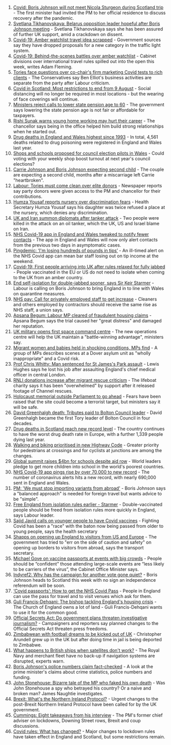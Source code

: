 1. [Covid: Boris Johnson will not meet Nicola Sturgeon during Scotland trip](https://www.bbc.co.uk/news/uk-politics-58079390) - The first minister had invited the PM to her official residence to discuss recovery after the pandemic.
2. [Svetlana Tikhanovskaya: Belarus opposition leader hopeful after Boris Johnson meeting](https://www.bbc.co.uk/news/uk-politics-58073145) - Svetlana Tikhanovskaya says she has been assured of further UK support, amid a crackdown on dissent.
3. [Covid-19: Amber watchlist travel idea scrapped](https://www.bbc.co.uk/news/uk-58064470) - Government sources say they have dropped proposals for a new category in the traffic light system.
4. [Covid-19: Behind-the-scenes battles over amber watchlist](https://www.bbc.co.uk/news/uk-politics-58072985) - Cabinet divisions over international travel rules spilled out into the open this week, writes Adam Fleming.
5. [Tories face questions over co-chair's firm marketing Covid tests to rich clients](https://www.bbc.co.uk/news/uk-politics-58071608) - The Conservatives say Ben Elliot's business activities are separate from the party after Labour criticism.
6. [Covid in Scotland: Most restrictions to end from 9 August](https://www.bbc.co.uk/news/uk-scotland-58057380) - Social distancing will no longer be required in most locations - but the wearing of face coverings will continue.
7. [Ministers reject calls to lower state pension age to 60](https://www.bbc.co.uk/news/uk-politics-58070099) - The government says lowering the state pension age is not fair or affordable for taxpayers.
8. [Rishi Sunak warns young home working may hurt their career](https://www.bbc.co.uk/news/business-58068998) - The chancellor says being in the office helped him build strong relationships when he started out.
9. [Drug deaths in England and Wales highest since 1993](https://www.bbc.co.uk/news/uk-58070848) - In total, 4,561 deaths related to drug poisoning were registered in England and Wales last year.
10. [Shops and schools proposed for council election pilots in Wales](https://www.bbc.co.uk/news/uk-wales-politics-58060044) - Could voting with your weekly shop boost turnout at next year's council elections?
11. [Carrie Johnson and Boris Johnson expecting second child](https://www.bbc.co.uk/news/uk-58042146) - The couple are expecting a second child, months after a miscarriage left Carrie "heartbroken".
12. [Labour: Tories must come clean over elite donors](https://www.bbc.co.uk/news/uk-politics-58055642) - Newspaper reports say party donors were given access to the PM and chancellor for their contributions.
13. [Humza Yousaf reports nursery over discrimination fears](https://www.bbc.co.uk/news/uk-scotland-tayside-central-58056234) - Health Secretary Humza Yousaf says his daughter was twice refused a place at the nursery, which denies any discrimination.
14. [UK and Iran summon diplomats after tanker attack](https://www.bbc.co.uk/news/world-middle-east-58059271) - Two people were killed in the attack on an oil tanker, which the UK, US and Israel blame on Iran.
15. [NHS Covid-19 app in England and Wales tweaked to notify fewer contacts](https://www.bbc.co.uk/news/uk-58062180) - The app in England and Wales will now only alert contacts from the previous two days in asymptomatic cases.
16. [Pingdemic: ‘I'm losing hundreds of pounds in tips’](https://www.bbc.co.uk/news/business-57997447) - An ill-timed alert on the NHS Covid app can mean bar staff losing out on tip income at the weekend.
17. [Covid-19: First people arriving into UK after rules relaxed for fully jabbed](https://www.bbc.co.uk/news/uk-58050538) - People vaccinated in the EU or US do not need to isolate when coming to the UK from an amber country.
18. [End self-isolation for double-jabbed sooner, says Sir Keir Starmer](https://www.bbc.co.uk/news/uk-politics-57962409) - Labour is calling on Boris Johnson to bring England in to line with Wales on quarantine measures.
19. [NHS pay: Call for privately employed staff to get increase](https://www.bbc.co.uk/news/uk-58047623) - Cleaners and others employed by contractors should receive the same rise as NHS staff, a union says.
20. [Apsana Begum: Labour MP cleared of fraudulent housing claims](https://www.bbc.co.uk/news/uk-england-london-58024457) - Apsana Begum says the trial caused her "great distress" and damaged her reputation.
21. [UK military opens first space command centre](https://www.bbc.co.uk/news/uk-politics-58029083) - The new operations centre will help the UK maintain a "battle-winning advantage", ministers say.
22. [Migrant women and babies held in shocking conditions, MPs find](https://www.bbc.co.uk/news/uk-58019981) - A group of MPs describes scenes at a Dover asylum unit as "wholly inappropriate" and a Covid risk.
23. [Prof Chris Whitty: Man sentenced for St James's Park assault](https://www.bbc.co.uk/news/uk-england-58031419) - Lewis Hughes says he lost his job after assaulting England's chief medical officer in central London.
24. [RNLI donations increase after migrant rescue criticism](https://www.bbc.co.uk/news/uk-politics-58009646) - The lifeboat charity says it has been "overwhelmed" by support after it released footage of Channel rescues.
25. [Holocaust memorial outside Parliament to go ahead](https://www.bbc.co.uk/news/uk-58012111) - Fears have been raised that the site could become a terrorist target, but ministers say it will be safe.
26. [David Greenhalgh death: Tributes paid to Bolton Council leader](https://www.bbc.co.uk/news/uk-england-manchester-58019551) - David Greenhalgh became the first Tory leader of Bolton Council in four decades.
27. [Drug deaths in Scotland reach new record level](https://www.bbc.co.uk/news/uk-scotland-58024296) - The country continues to have the worst drug death rate in Europe, with a further 1,339 people dying last year.
28. [Walking and biking prioritised in new Highway Code](https://www.bbc.co.uk/news/uk-58021450) - Greater priority for pedestrians at crossings and for cyclists at junctions are among the changes.
29. [Global summit raises $4bn for schools despite aid row](https://www.bbc.co.uk/news/education-58006728) - World leaders pledge to get more children into school in the world's poorest countries.
30. [NHS Covid-19 app pings rise by over 70,000 to new record](https://www.bbc.co.uk/news/technology-57970603) - The number of coronavirus alerts hits a new record, with nearly 690,000 sent in England and Wales.
31. [PM: 'We must stop importing variants from abroad'](https://www.bbc.co.uk/news/uk-58063002) - Boris Johnson says a "balanced approach" is needed for foreign travel but wants advice to be "simple".
32. [Free England from isolation rules earlier - Starmer](https://www.bbc.co.uk/news/uk-politics-58029002) - Double-vaccinated people should be freed from isolation rules more quickly in England, says Labour leader.
33. [Sajid Javid calls on younger people to have Covid vaccines](https://www.bbc.co.uk/news/uk-politics-58003454) - Fighting Covid has been a "race" with the baton now being passed from older to young people, says the health secretary
34. [Shapps on opening up England to visitors from US and Europe](https://www.bbc.co.uk/news/uk-politics-58003453) - The government has tried to "err on the side of caution and safety" on opening up borders to visitors from abroad, says the transport secretary.
35. [Michael Gove on vaccine passports at events with big crowds](https://www.bbc.co.uk/news/uk-politics-57988623) - People should be “confident” those attending large-scale events are “less likely to be carriers of the virus”, the Cabinet Office Minister says.
36. [Indyref2: Why has the campaign for another vote gone quiet?](https://www.bbc.co.uk/news/uk-politics-58079551) - Boris Johnson heads to Scotland this week with no sign an independence referendum will be soon.
37. [‘Covid passports’: How to get the NHS Covid Pass](https://www.bbc.co.uk/news/explainers-55718553) - People in England can use the pass for travel and to visit venues which ask for them.
38. [Guli Francis-Dehqani: The bishop tackling England's housing crisis](https://www.bbc.co.uk/news/uk-politics-57985577) - The Church of England owns a lot of land - Guli Francis-Dehqani wants to use it for the common good.
39. [Official Secrets Act: Do government plans threaten investigative journalism?](https://www.bbc.co.uk/news/uk-politics-57998950) - Campaigners and reporters say planned changes to the Official Secrets Act threaten press freedoms.
40. [Zimbabwean with football dreams to be kicked out of UK](https://www.bbc.co.uk/news/world-africa-57917683) - Christopher Arundell grew up in the UK but after doing time in jail is being deported to Zimbabwe.
41. [What happens to British ships when satellites don't work?](https://www.bbc.co.uk/news/uk-politics-57440787) - The Royal Navy and merchant fleet have no back-up if navigation systems are disrupted, experts warn.
42. [Boris Johnson's police numbers claim fact-checked](https://www.bbc.co.uk/news/57987932) - A look at the prime minister's claims about crime statistics, police numbers and funding.
43. [John Stonehouse: Bizarre tale of the MP who faked his own death](https://www.bbc.co.uk/news/uk-politics-57942759) - Was John Stonehouse a spy who betrayed his country? Or a naive and broken man? James Naughtie investigates.
44. [Brexit: What's the Northern Ireland Protocol?](https://www.bbc.co.uk/news/explainers-53724381) - Urgent changes to the post-Brexit Northern Ireland Protocol have been called for by the UK government.
45. [Cummings: Eight takeaways from his interview](https://www.bbc.co.uk/news/uk-politics-57882892) - The PM's former chief adviser on lockdowns, Downing Street rows, Brexit and coup discussions.
46. [Covid rules: What has changed?](https://www.bbc.co.uk/news/explainers-52530518) - Major changes to lockdown rules have taken effect in England and Scotland, but some restrictions remain.
